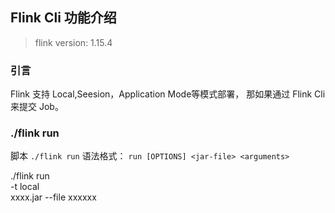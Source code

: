 ## Flink Cli 功能介绍 

>flink version: 1.15.4

### 引言    
Flink 支持 Local,Seesion，Application Mode等模式部署， 那如果通过 Flink Cli 来提交 Job。        

### ./flink run 
脚本 `./flink run` 语法格式： `run [OPTIONS] <jar-file> <arguments>`  


./flink run \
    -t local \
    xxxx.jar --file xxxxxx  







